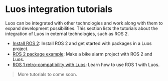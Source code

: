 # Luos integration tutorials

Luos can be integrated with other technologies and work along with them to expand development possibilities. This section lists the tutorials about the integration of Luos in external technologies, such as ROS 2.

 - [Install ROS 2](./install-ros2.md): Install ROS 2 and get started with packages in a Luos project.
 - [ROS 2 package example](./ros2-package-example.md): Make a bike alarm project with ROS 2 and Luos.
 - [ROS 1 retro-compatibility with Luos](./ros1-retrocompatibility.md): Learn how to use ROS 1 with Luos.

> More tutorials to come soon.
